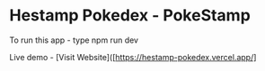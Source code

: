 # Hestamp Pokedex - PokeStamp

To run this app - type npm run dev

Live demo - [Visit Website]([https://hestamp-pokedex.vercel.app/]
